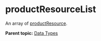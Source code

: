 # productResourceList

An array of [productResource](r_datatype_productResource.md#).

**Parent topic:** [Data Types](../data_types/c_genesis_api_datatypes.md)

